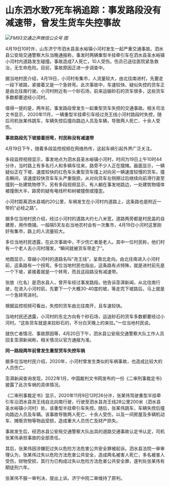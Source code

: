 # 山东泗水致7死车祸追踪：事发路段没有减速带，曾发生货车失控事故

![](https://inews.gtimg.com/om_bt/OJmAkysmlLD2ySyZkGWOsXvus6hMTciS7eMdO4WSIO8fIAA/1000)_FM93交通之声微信公众号
图_

4月19日10时许，山东济宁市泗水县圣水峪镇小河村发生一起严重交通事故。泗水县公安局交通警察大队当晚通报称，事发时两辆重型半挂牵引车在泗水县圣水峪镇小河村内道路发生碰撞。事故造成7人死亡，10人受伤。伤员已送往医院紧急救治，无生命危险。目前，事故原因正进一步调查中。

据当地村民介绍，4月19日，小河村有集市，人流量较大，由北往南进村，先要走一段下坡路，紧接着又是一个急转弯。此次事故中，车速较快、疑似失控的货车正是由北往南行驶。小河村附近有一个砂石场，前来运输砂石的货车很多，这些货车多数都要途经小河村。

值得一提的是，两年前，事发路段曾发生一起重型货车失控的交通事故。相关司法文书显示，2020年11月，一辆重型半挂牵引车经过尧王线小河村路段时失控，随后司机张某伟跳车，车辆失控后撞向路边人员及车辆，导致两人死亡、十余人受伤。

**事故路段先下坡接着拐弯，村民称没有减速带**

4月19日下午，随着多段监控视频在网络热传，这起车祸引起外界广泛关注。

多段监控视频显示，事发地点为泗水县圣水峪镇小河村，时间为19日上午10时44分许，当时路上有多名行人和多辆车往来，路旁不少人正在摆摊。画面显示，一辆疑似正在下坡、速度较快的红色车头重型货车撞上对向另一辆速度较慢的货车。撞击瞬间，该速度较快货车车头严重毁损，从对向货车左侧擦过后继续向前滑行直至撞到一处建筑物停下。另有多段视频显示，有人躺在事发地路边，一处建筑物墙体被撞倒大半，路旁的疑有电线杆和树被撞倒或撞歪。

小河村距离泗水县城约20公里，车祸发生在小河村内道路上，这条路也是附近一带的“必经之路”。

据多位当地村民介绍，经过小河村的道路大约七八米宽，道路两旁都是村民盖的自建房，用作商铺。一般隔5天左右当地农村会有一次集市，4月19日小河村这里刚好有集市，路上的人流量较大。

多位当地村民透露，在此次事故中，不少伤亡者是老人。其中一位村民称，他们村有一个老人去小河村理发，“瞬间就被货车带走了”。

地图显示，穿越小河村的道路名叫“尧王线”，呈南北走向。由北往南进入小河村前，这条路有一个拐弯。多位当地村民也指出，这条路有点特殊，就是进村前先是一个下坡，紧接着就是一个转弯，而且这段路没有减速带。

张放（化名）是泗水县人，曾开车经过事发路段。他告诉澎湃新闻，从北往南行驶，在进入小河村前，先要下一个大概30-40度的坡，等走完下坡路后，马上就是一个急转弯进村。

根据监控视频可看出，失控的货车由北往南开，且车速较快。

当地村民还透露，小河村的东北方向有个砂石场，运送砂石的货车多数都要经过小河村。“这些货车就是来拉砂石的，不分白天晚上的来拉。”一位当地村民说。

就伤亡者情况、事故原因等，4月20日下午，泗水县公安局交通警察大队工作人员回复澎湃新闻称，相关情况以官方通报为准。

**同一路段两年前曾发生重型货车失控车祸**

据多位当地村民介绍，2020年，小河村曾发生类似的车祸事故，也造成比较大的人员伤亡。

澎湃新闻查询发现，2022年1月，中国裁判文书网发布的一份《二审刑事裁定书》披露了此次车祸的具体情况。

《二审刑事裁定书》显示，2020年11月9日12时26分许，张某伟驾驶重型半挂牵引车沿泗水县尧王线自北向南行驶，行驶至泗水县尧王线28公里200米（泗水县圣水峪镇小河村）处，该重型半挂牵引车失控。随后，张某伟跳车，车辆失控后撞向路边人员及车辆。该事故导致两人死亡、十余人受伤，以及一间房屋及多辆机动车、摊贩货物等物品受损，造成重大人员伤亡及财产损失。

事故发生后，经泗水县公安局交通警察大队出具的道路交通事故认定书认定，司机张某伟承担事故的全部责任。

其后，张某伟因涉嫌犯过失以危险方法危害公共安全罪被起诉。泗水县法院一审审理认为，张某伟过失以危险方法危害公共安全，造成两名被害人死亡，多名被害人受伤，财物受损，其行为已构成过失以危险方法危害公共安全罪，遂判处张某伟有期徒刑六年。

张某伟不服一审判决，提出上诉。济宁中院二审维持了原判。

